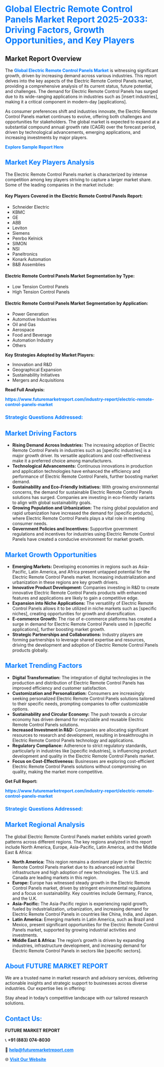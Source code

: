 <h1 style="color: #007BFF;">Global Electric Remote Control Panels Market Report 2025-2033: Driving Factors, Growth Opportunities, and Key Players</h1>

<section id="overview">
<h2>Market Report Overview</h2>
<p>The <a href="https://www.futuremarketreport.com/industry-report/electric-remote-control-panels-market" style="color: #007BFF; text-decoration: none;"><strong>Global Electric Remote Control Panels Market</strong></a> is witnessing significant growth, driven by increasing demand across various industries. This report delves into the key aspects of the Electric Remote Control Panels market, providing a comprehensive analysis of its current status, future potential, and challenges. The demand for Electric Remote Control Panels has surged due to its wide-ranging applications in industries such as [insert industries], making it a critical component in modern-day [applications].</p>
<p>As consumer preferences shift and industries innovate, the Electric Remote Control Panels market continues to evolve, offering both challenges and opportunities for stakeholders. The global market is expected to expand at a substantial compound annual growth rate (CAGR) over the forecast period, driven by technological advancements, emerging applications, and increasing investments by major players.</p>
</section>

<section id="overview">
<p><a href="https://www.futuremarketreport.com/request-sample/reportId=81933" style="color: #007BFF; text-decoration: none;"><strong>Explore Sample Report Here</strong></a></p>
</section>

<section id="key-players">
<h2 style="color: #007BFF;">Market Key Players Analysis</h2>
<p>The Electric Remote Control Panels market is characterized by intense competition among key players striving to capture a larger market share. Some of the leading companies in the market include:</p>
<h4>Key Players Covered in the Electric Remote Control Panels Report:</h4>
<ul><li>Schneider Electric</li><li>KBMC</li><li>GE</li><li>ABB</li><li>Leviton</li><li>Siemens</li><li>Penrbo Kelnick</li><li>SIMON</li><li>NSI</li><li>Paneltronics</li><li>Konark Automation</li><li>B&amp;B Assemblies</li></ul>
<h4>Electric Remote Control Panels Market Segmentation by Type:</h4>
<ul><li>Low Tension Control Panels</li><li>High Tension Control Panels</li></ul>

<h4>Electric Remote Control Panels Market Segmentation by Application:</h4>
<ul><li>Power Generation</li><li>Automotive Industries</li><li>Oil and Gas</li><li>Aerospace</li><li>Food and Beverage</li><li>Automation Industry</li><li>Others</li></ul>
<p><strong>Key Strategies Adopted by Market Players:</strong></p>
<ul>
<li>Innovation and R&D</li>
<li>Geographical Expansion</li>
<li>Sustainability Initiatives</li>
<li>Mergers and Acquisitions</li>
</ul>
</section>

<section>
<p><strong>Read Full Analysis: </strong></p><a href="https://www.futuremarketreport.com/industry-report/electric-remote-control-panels-market" style="color: #007BFF; text-decoration: none;"><strong>https://www.futuremarketreport.com/industry-report/electric-remote-control-panels-market</strong></a>
<h3 style="color: #007BFF;">Strategic Questions Addressed:</h3>
</section>

<section id="driving-factors">
<h2 style="color: #007BFF;">Market Driving Factors</h2>
<ul>
<li><strong>Rising Demand Across Industries:</strong> The increasing adoption of Electric Remote Control Panels in industries such as [specific industries] is a major growth driver. Its versatile applications and cost-effectiveness make it a preferred choice among manufacturers.</li>
<li><strong>Technological Advancements:</strong> Continuous innovations in production and application technologies have enhanced the efficiency and performance of Electric Remote Control Panels, further boosting market demand.</li>
<li><strong>Sustainability and Eco-Friendly Initiatives:</strong> With growing environmental concerns, the demand for sustainable Electric Remote Control Panels solutions has surged. Companies are investing in eco-friendly variants to align with global sustainability goals.</li>
<li><strong>Growing Population and Urbanization:</strong> The rising global population and rapid urbanization have increased the demand for [specific products], where Electric Remote Control Panels plays a vital role in meeting consumer needs.</li>
<li><strong>Government Policies and Incentives:</strong> Supportive government regulations and incentives for industries using Electric Remote Control Panels have created a conducive environment for market growth.</li>
</ul>
</section>

<section id="growth-opportunities">
<h2 style="color: #007BFF;">Market Growth Opportunities</h2>
<ul>
<li><strong>Emerging Markets:</strong> Developing economies in regions such as Asia-Pacific, Latin America, and Africa present untapped potential for the Electric Remote Control Panels market. Increasing industrialization and urbanization in these regions are key growth drivers.</li>
<li><strong>Innovative Product Development:</strong> Companies investing in R&D to create innovative Electric Remote Control Panels products with enhanced features and applications are likely to gain a competitive edge.</li>
<li><strong>Expansion into Niche Applications:</strong> The versatility of Electric Remote Control Panels allows it to be utilized in niche markets such as [specific niches], creating opportunities for growth and diversification.</li>
<li><strong>E-commerce Growth:</strong> The rise of e-commerce platforms has created a surge in demand for Electric Remote Control Panels used in [specific applications], further boosting market growth.</li>
<li><strong>Strategic Partnerships and Collaborations:</strong> Industry players are forming partnerships to leverage shared expertise and resources, driving the development and adoption of Electric Remote Control Panels products globally.</li>
</ul>
</section>

<section id="trending-factors">
<h2 style="color: #007BFF;">Market Trending Factors</h2>
<ul>
<li><strong>Digital Transformation:</strong> The integration of digital technologies in the production and distribution of Electric Remote Control Panels has improved efficiency and customer satisfaction.</li>
<li><strong>Customization and Personalization:</strong> Consumers are increasingly seeking personalized Electric Remote Control Panels solutions tailored to their specific needs, prompting companies to offer customizable options.</li>
<li><strong>Sustainability and Circular Economy:</strong> The push towards a circular economy has driven demand for recyclable and reusable Electric Remote Control Panels solutions.</li>
<li><strong>Increased Investment in R&D:</strong> Companies are allocating significant resources to research and development, resulting in breakthroughs in Electric Remote Control Panels technology and applications.</li>
<li><strong>Regulatory Compliance:</strong> Adherence to strict regulatory standards, particularly in industries like [specific industries], is influencing product development and quality in the Electric Remote Control Panels market.</li>
<li><strong>Focus on Cost-Effectiveness:</strong> Businesses are exploring cost-efficient Electric Remote Control Panels solutions without compromising on quality, making the market more competitive.</li>
</ul>
</section>

<section>
<p><strong>Get Full Report: </strong></p><a href="https://www.futuremarketreport.com/industry-report/electric-remote-control-panels-market" style="color: #007BFF; text-decoration: none;"><strong>https://www.futuremarketreport.com/industry-report/electric-remote-control-panels-market</strong></a>
<h3 style="color: #007BFF;">Strategic Questions Addressed:</h3>
</section>


<section id="regional-analysis">
<h2 style="color: #007BFF;">Market Regional Analysis</h2>
<p>The global Electric Remote Control Panels market exhibits varied growth patterns across different regions. The key regions analyzed in this report include North America, Europe, Asia-Pacific, Latin America, and the Middle East & Africa:</p>
<ul>
<li><strong>North America:</strong> This region remains a dominant player in the Electric Remote Control Panels market due to its advanced industrial infrastructure and high adoption of new technologies. The U.S. and Canada are leading markets in this region.</li>
<li><strong>Europe:</strong> Europe has witnessed steady growth in the Electric Remote Control Panels market, driven by stringent environmental regulations and a focus on sustainability. Key countries include Germany, France, and the U.K.</li>
<li><strong>Asia-Pacific:</strong> The Asia-Pacific region is experiencing rapid growth, fueled by industrialization, urbanization, and increasing demand for Electric Remote Control Panels in countries like China, India, and Japan.</li>
<li><strong>Latin America:</strong> Emerging markets in Latin America, such as Brazil and Mexico, present significant opportunities for the Electric Remote Control Panels market, supported by growing industrial activities and investments.</li>
<li><strong>Middle East & Africa:</strong> The region’s growth is driven by expanding industries, infrastructure development, and increasing demand for Electric Remote Control Panels in sectors like [specific sectors].</li>
</ul>
</section>

<footer>
<h2 style="color: #007BFF;">About FUTURE MARKET REPORT</h2>
<p>We are a trusted name in market research and advisory services, delivering actionable insights and strategic support to businesses across diverse industries. Our expertise lies in offering:</p>

<p>Stay ahead in today’s competitive landscape with our tailored research solutions.</p>

<h2 style="color: #007BFF;">Contact Us:</h2>
<p><strong>FUTURE MARKET REPORT</strong></p>
<p>📞 <strong>+91 (883) 074-8030</strong></p>
<p>📧 <strong><a href="mailto:help@futuremarketreport.com" style="color: #007BFF;">help@futuremarketreport.com</a></strong></p>
<p>🌐 <strong><a href="https://www.futuremarketreport.com/" style="color: #007BFF;">Visit Our Website</a></strong></p>
</footer>